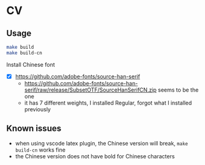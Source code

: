 # CV

## Usage

````bash
make build
make build-cn
````

Install Chinese font

- [x] https://github.com/adobe-fonts/source-han-serif
  - https://github.com/adobe-fonts/source-han-serif/raw/release/SubsetOTF/SourceHanSerifCN.zip seems to be the one
  - it has 7 different weights, I installed Regular, forgot what I installed previously

## Known issues

- when using vscode latex plugin, the Chinese version will break, `make build-cn` works fine
- the Chinese version does not have bold for Chinese characters